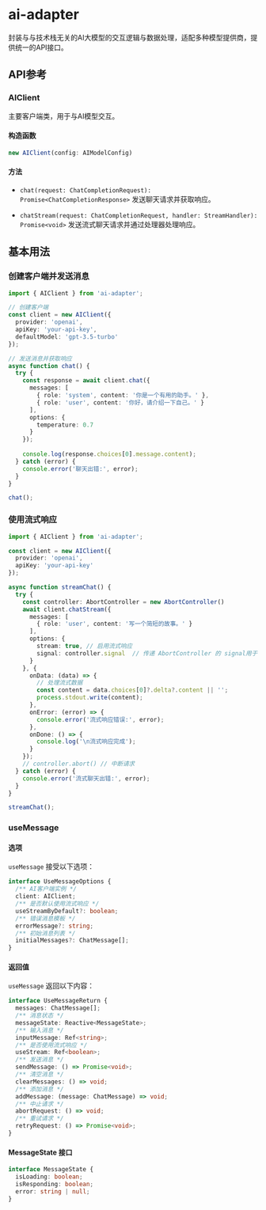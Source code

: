 # ai-adapter

封装与与技术栈无关的AI大模型的交互逻辑与数据处理，适配多种模型提供商，提供统一的API接口。

## API参考

### AIClient

主要客户端类，用于与AI模型交互。

#### 构造函数

```typescript
new AIClient(config: AIModelConfig)
```

#### 方法

- `chat(request: ChatCompletionRequest): Promise<ChatCompletionResponse>`
  发送聊天请求并获取响应。

- `chatStream(request: ChatCompletionRequest, handler: StreamHandler): Promise<void>`
  发送流式聊天请求并通过处理器处理响应。


## 基本用法

### 创建客户端并发送消息

```typescript
import { AIClient } from 'ai-adapter';

// 创建客户端
const client = new AIClient({
  provider: 'openai',
  apiKey: 'your-api-key',
  defaultModel: 'gpt-3.5-turbo'
});

// 发送消息并获取响应
async function chat() {
  try {
    const response = await client.chat({
      messages: [
        { role: 'system', content: '你是一个有用的助手。' },
        { role: 'user', content: '你好，请介绍一下自己。' }
      ],
      options: {
        temperature: 0.7
      }
    });
    
    console.log(response.choices[0].message.content);
  } catch (error) {
    console.error('聊天出错:', error);
  }
}

chat();
```

### 使用流式响应

```typescript
import { AIClient } from 'ai-adapter';

const client = new AIClient({
  provider: 'openai',
  apiKey: 'your-api-key'
});

async function streamChat() {
  try {
    const controller: AbortController = new AbortController()
    await client.chatStream({
      messages: [
        { role: 'user', content: '写一个简短的故事。' }
      ],
      options: {
        stream: true, // 启用流式响应
        signal: controller.signal  // 传递 AbortController 的 signal用于中断请求
      }
    }, {
      onData: (data) => {
        // 处理流式数据
        const content = data.choices[0]?.delta?.content || '';
        process.stdout.write(content);
      },
      onError: (error) => {
        console.error('流式响应错误:', error);
      },
      onDone: () => {
        console.log('\n流式响应完成');
      }
    });
    // controller.abort() // 中断请求
  } catch (error) {
    console.error('流式聊天出错:', error);
  }
}

streamChat();
```

### useMessage

#### 选项

`useMessage` 接受以下选项：

```typescript
interface UseMessageOptions {
  /** AI客户端实例 */
  client: AIClient;
  /** 是否默认使用流式响应 */
  useStreamByDefault?: boolean;
  /** 错误消息模板 */
  errorMessage?: string;
  /** 初始消息列表 */
  initialMessages?: ChatMessage[];
}
```

#### 返回值

`useMessage` 返回以下内容：
```typescript
interface UseMessageReturn {
  messages: ChatMessage[];
  /** 消息状态 */
  messageState: Reactive<MessageState>;
  /** 输入消息 */
  inputMessage: Ref<string>;
  /** 是否使用流式响应 */
  useStream: Ref<boolean>;
  /** 发送消息 */
  sendMessage: () => Promise<void>;
  /** 清空消息 */
  clearMessages: () => void;
  /** 添加消息 */
  addMessage: (message: ChatMessage) => void;
  /** 中止请求 */
  abortRequest: () => void;
  /** 重试请求 */
  retryRequest: () => Promise<void>;
}
```

#### MessageState 接口
```typescript
interface MessageState {
  isLoading: boolean;
  isResponding: boolean;
  error: string | null;
}
```